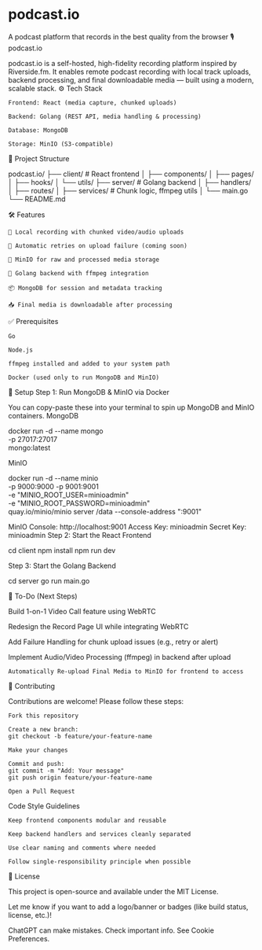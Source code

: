 # podcast.io

A podcast platform that records in the best quality from the browser
🎙️ podcast.io

podcast.io is a self-hosted, high-fidelity recording platform inspired by Riverside.fm. It enables remote podcast recording with local track uploads, backend processing, and final downloadable media — built using a modern, scalable stack.
⚙️ Tech Stack

    Frontend: React (media capture, chunked uploads)

    Backend: Golang (REST API, media handling & processing)

    Database: MongoDB

    Storage: MinIO (S3-compatible)

🧱 Project Structure

podcast.io/
├── client/ # React frontend
│ ├── components/
│ ├── pages/
│ ├── hooks/
│ └── utils/
├── server/ # Golang backend
│ ├── handlers/
│ ├── routes/
│ ├── services/ # Chunk logic, ffmpeg utils
│ └── main.go
└── README.md

🛠️ Features

    🎤 Local recording with chunked video/audio uploads

    🔁 Automatic retries on upload failure (coming soon)

    🧩 MinIO for raw and processed media storage

    🧪 Golang backend with ffmpeg integration

    📦 MongoDB for session and metadata tracking

    📥 Final media is downloadable after processing

✅ Prerequisites

    Go

    Node.js

    ffmpeg installed and added to your system path

    Docker (used only to run MongoDB and MinIO)

🔧 Setup
Step 1: Run MongoDB & MinIO via Docker

You can copy-paste these into your terminal to spin up MongoDB and MinIO containers.
MongoDB

docker run -d --name mongo \
 -p 27017:27017 \
 mongo:latest

MinIO

docker run -d --name minio \
 -p 9000:9000 -p 9001:9001 \
 -e "MINIO_ROOT_USER=minioadmin" \
 -e "MINIO_ROOT_PASSWORD=minioadmin" \
 quay.io/minio/minio server /data --console-address ":9001"

MinIO Console: http://localhost:9001
Access Key: minioadmin
Secret Key: minioadmin
Step 2: Start the React Frontend

cd client
npm install
npm run dev

Step 3: Start the Golang Backend

cd server
go run main.go

📌 To-Do (Next Steps)

Build 1-on-1 Video Call feature using WebRTC

Redesign the Record Page UI while integrating WebRTC

Add Failure Handling for chunk upload issues (e.g., retry or alert)

Implement Audio/Video Processing (ffmpeg) in backend after upload

    Automatically Re-upload Final Media to MinIO for frontend to access

🤝 Contributing

Contributions are welcome! Please follow these steps:

    Fork this repository

    Create a new branch:
    git checkout -b feature/your-feature-name

    Make your changes

    Commit and push:
    git commit -m "Add: Your message"
    git push origin feature/your-feature-name

    Open a Pull Request

Code Style Guidelines

    Keep frontend components modular and reusable

    Keep backend handlers and services cleanly separated

    Use clear naming and comments where needed

    Follow single-responsibility principle when possible

📝 License

This project is open-source and available under the MIT License.

Let me know if you want to add a logo/banner or badges (like build status, license, etc.)!

ChatGPT can make mistakes. Check important info. See Cookie Preferences.
